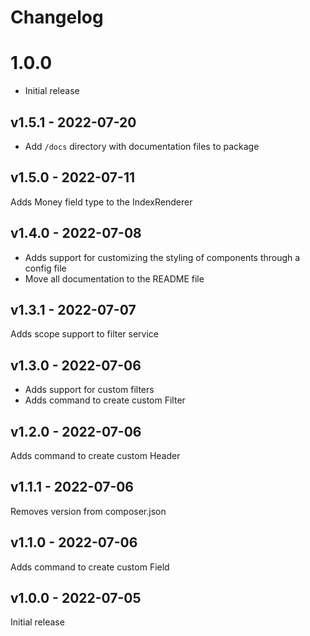 # Changelog

# 1.0.0

- Initial release

## v1.5.1 - 2022-07-20

- Add `/docs` directory with documentation files to package

## v1.5.0 - 2022-07-11

Adds Money field type to the IndexRenderer

## v1.4.0 - 2022-07-08

- Adds support for customizing the styling of components through a config file
- Move all documentation to the README file

## v1.3.1 - 2022-07-07

Adds scope support to filter service

## v1.3.0 - 2022-07-06

- Adds support for custom filters
- Adds command to create custom Filter

## v1.2.0 - 2022-07-06

Adds command to create custom Header

## v1.1.1 - 2022-07-06

Removes version from composer.json

## v1.1.0 - 2022-07-06

Adds command to create custom Field

## v1.0.0 - 2022-07-05

Initial release
